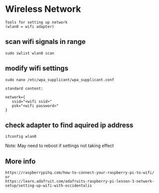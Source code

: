 # Wireless Network

    Tools for setting up network
    (wlan0 = wifi adapter)
    
## scan wifi signals in range 

    sudo iwlist wlan0 scan
    
## modify wifi settings

    sudo nano /etc/wpa_supplicant/wpa_supplicant.conf
    
    standard content:
    
    network={
       ssid="<wifi ssid>"
       psk="<wifi password>"
    }
    
## check adapter to find aquired ip address

    ifconfig wlan0
    
Note: May need to reboot if settings not taking effect

## More info

    https://raspberrypihq.com/how-to-connect-your-raspberry-pi-to-wifi/
    or
    https://learn.adafruit.com/adafruits-raspberry-pi-lesson-3-network-setup/setting-up-wifi-with-occidentalis